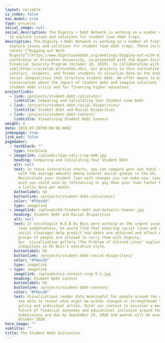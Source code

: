 ```yaml
---
layout: variable
is_index: false
has_modal: true
type: projects
social_image: null
social_description: The Dignity + Debt Network is working on a number of fronts
  to explore issues and solutions for student loan debt traps.
description: The Dignity + Debt Network is working on a number of fronts to
  explore issues and solutions for student loan debt traps. These include the
  recent [“Digging out With
  Dignity”](https://www.dignityanddebt.org/meetings/digging-out-with-dignity-solving-the-student-loan-crisis-and-honoring-meaning-at-the-margins/)
  conference at Princeton University, co-presented with the Aspen Insitute’s
  Financial Security Program (October 18, 2019). In collaboratiom with the [VizE
  Lab](https://vizelab.princeton.edu), our projects in this initiative enable
  scholars, students, and former students to visualize data on the enduring
  social inequalities that structure student debt. We offer means to broaden the
  conversation about the impact of student debt and imagine solutions for the
  student debt crisis and for financing higher education.
projectlinks:
  - link: /projects/student-debt-calculator/
    linktitle: Comparing and Calculating Your Student Loan Debt
  - link: /projects/student-debt-racial-disparities/
    linktitle: Student Debt and Racial Disparities
  - link: /projects/student-debt-contest/
    linktitle: Visualizing Student Debt Contest
weight: 4
date: 2019-07-20T00:00:00.000Z
indexpage: true
link_out: false
pagemaker:
  - textblock: ""
    type: textblock
  - imagelink: /uploads/loan-calc-crop-440.jpg
    heading: Comparing and Calculating Your Student Debt
    alt: null
    text: In these interactive charts, you can compare your own total student loans
      with the average amounts among several social groups in the US.
      Recalculate your student loan with changes you can make now. Learn how
      much you could save by refinancing or pay down your loan faster by paying
      a little more per month.
    buttonlabel: GO
    buttonlink: /projects/student-debt-calculator/
    color: "#f6ecdd"
    type: imagelink
  - imagelink: /uploads/04-Student-debt-and-defaults-teaser.jpg
    heading: Student Debt and Racial Disparities
    alt: null
    text: If sociologist W.E.B Du Bois were working on the urgent issue of student
      loan indebtedness, he would find that enduring racial lines and other
      social cleavages help predict how debts are obtained and affect whether
      groups of people are allowed to carry them with dignity.
      Our  visualization gallery "The Problem of Colored Lines" explores these
      inequities in Du Bois's evocative style.
    buttonlabel: GO
    buttonlink: /projects/student-debt-racial-disparities/
    color: "#f6ecdd"
    type: imagelink
  - type: imagelink
    imagelink: /uploads/viz-contest-crop-5-2.jpg
    heading: Student Debt Contest
    buttonlabel: GO
    buttonlink: /projects/student-debt-contest/
    color: "#f6ecdd"
    text: Visualizations render data meaningful for people around the world. They
      are able to reveal what might be either changed or strengthened through
      policy and individual action. Enter our contest to envision a meaningful
      future of financial autonomy and educational inclusion around the world.
      Submissions are due by September 19, 2020 and awards will be announced in
      October 2020.
hero_image: ""
subtitle: ""
title: The Student Debt Initiative
---
```

